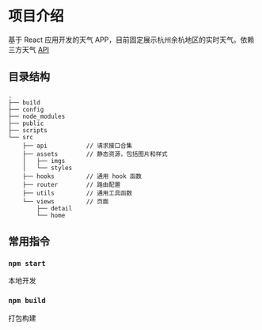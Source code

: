 # 项目介绍

基于 React 应用开发的天气 APP，目前固定展示杭州余杭地区的实时天气。依赖三方天气 [API](https://dev.qweather.com/docs/api/)

## 目录结构

```
.
├── build
├── config
├── node_modules
├── public
├── scripts
└── src
    ├── api           // 请求接口合集
    ├── assets        // 静态资源，包括图片和样式
    │   ├── imgs
    │   └── styles
    ├── hooks         // 通用 hook 函数
    ├── router        // 路由配置
    ├── utils         // 通用工具函数
    └── views         // 页面
        ├── detail
        └── home
```
## 常用指令

### `npm start`

本地开发

### `npm build`

打包构建

